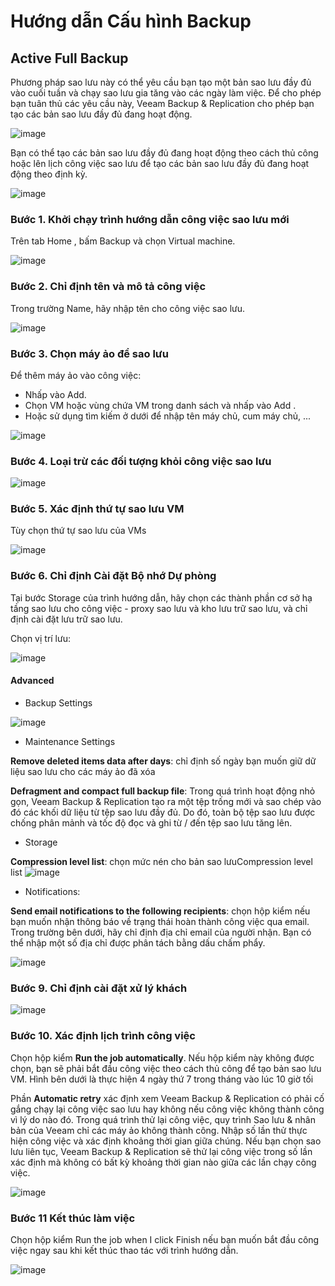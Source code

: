 # Hướng dẫn Cấu hình Backup

## Active Full Backup

Phương pháp sao lưu này có thể yêu cầu bạn tạo một bản sao lưu đầy đủ vào cuối tuần và chạy sao lưu gia tăng vào các ngày làm việc. Để cho phép bạn tuân thủ các yêu cầu này, Veeam Backup & Replication cho phép bạn tạo các bản sao lưu đầy đủ đang hoạt động.

![image](/images/Screenshot_42.png)

Bạn có thể tạo các bản sao lưu đầy đủ đang hoạt động theo cách thủ công hoặc lên lịch công việc sao lưu để tạo các bản sao lưu đầy đủ đang hoạt động theo định kỳ.

![image](/images/Screenshot_43.png)





### Bước 1. Khởi chạy trình hướng dẫn công việc sao lưu mới

Trên tab Home , bấm Backup và chọn Virtual machine.

![image](/images/Screenshot_44.png)

### Bước 2. Chỉ định tên và mô tả công việc
Trong trường Name, hãy nhập tên cho công việc sao lưu.

![image](/images/Screenshot_45.png)

### Bước 3. Chọn máy ảo để sao lưu

Để thêm máy ảo vào công việc:
* Nhấp vào Add.
* Chọn VM hoặc vùng chứa VM trong danh sách và nhấp vào Add .
* Hoặc sử dụng tìm kiếm ở dưới để nhập tên máy chủ, cum máy chủ, ...

![image](/images/Screenshot_46.png)


### Bước 4. Loại trừ các đối tượng khỏi công việc sao lưu

![image](/images/Screenshot_47.png)

### Bước 5. Xác định thứ tự sao lưu VM
Tùy chọn thứ tự sao lưu của VMs

![image](/images/Screenshot_48.png)



### Bước 6. Chỉ định Cài đặt Bộ nhớ Dự phòng
Tại bước Storage của trình hướng dẫn, hãy chọn các thành phần cơ sở hạ tầng sao lưu cho công việc - proxy sao lưu và kho lưu trữ sao lưu, và chỉ định cài đặt lưu trữ sao lưu.

Chọn vị trí lưu:

![image](/images/Screenshot_49.png)


#### Advanced

* Backup Settings


![image](/images/Screenshot_50.png)
* Maintenance Settings

**Remove deleted items data after <N> days**: chỉ định số ngày bạn muốn giữ dữ liệu sao lưu cho các máy ảo đã xóa

**Defragment and compact full backup file**: Trong quá trình hoạt động nhỏ gọn, Veeam Backup & Replication tạo ra một tệp trống mới và sao chép vào đó các khối dữ liệu từ tệp sao lưu đầy đủ. Do đó, toàn bộ tệp sao lưu được chống phân mảnh và tốc độ đọc và ghi từ / đến tệp sao lưu tăng lên.

* Storage

**Compression level list**: chọn mức nén cho bản sao lưuCompression level list
![image](/images/Screenshot_51.png)
* Notifications:

**Send email notifications to the following recipients**: chọn hộp kiểm nếu bạn muốn nhận thông báo về trạng thái hoàn thành công việc qua email. Trong trường bên dưới, hãy chỉ định địa chỉ email của người nhận. Bạn có thể nhập một số địa chỉ được phân tách bằng dấu chấm phẩy.

![image](/images/Screenshot_52.png)
### Bước 9. Chỉ định cài đặt xử lý khách

![image](/images/Screenshot_53.png)
### Bước 10. Xác định lịch trình công việc

Chọn hộp kiểm **Run the job automatically**. Nếu hộp kiểm này không được chọn, bạn sẽ phải bắt đầu công việc theo cách thủ công để tạo bản sao lưu VM. Hình bên dưới là thực hiện 4 ngày thứ 7 trong tháng vào lúc 10 giờ tối

Phần **Automatic retry** xác định xem Veeam Backup & Replication có phải cố gắng chạy lại công việc sao lưu hay không nếu công việc không thành công vì lý do nào đó. Trong quá trình thử lại công việc, quy trình Sao lưu & nhân bản của Veeam chỉ các máy ảo không thành công. Nhập số lần thử thực hiện công việc và xác định khoảng thời gian giữa chúng. Nếu bạn chọn sao lưu liên tục, Veeam Backup & Replication sẽ thử lại công việc trong số lần xác định mà không có bất kỳ khoảng thời gian nào giữa các lần chạy công việc.


![image](/images/Screenshot_54.png)
### Bước 11 Kết thúc làm việc

Chọn hộp kiểm Run the job when I click Finish nếu bạn muốn bắt đầu công việc ngay sau khi kết thúc thao tác với trình hướng dẫn.

![image](/images/Screenshot_55.png)